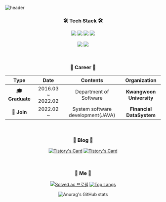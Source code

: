 ![header](https://capsule-render.vercel.app/api?type=waving&color=auto&height=300&section=header&text=MinGi%20Han&fontSize=90&animation=fadeIn&fontAlignY=38&descAlignY=51&descAlign=62)

<!-- desc=Decorate%20GitHub%20Profile%20or%20any%20Repo%20like%20me!& -->

<h3 align="center">🛠 Tech Stack 🛠</h3>

<p align="center">
  <img src="https://img.shields.io/badge/java-%23ED8B00.svg?style=for-the-badge&logo=java&logoColor=white"/>
  <img src="https://img.shields.io/badge/c-%2300599C.svg?style=for-the-badge&logo=c&logoColor=white"/> 
  <img src="https://img.shields.io/badge/spring-%236DB33F.svg?style=for-the-badge&logo=spring&logoColor=white"/>
  <img src="https://img.shields.io/badge/github-%23121011.svg?style=for-the-badge&logo=github&logoColor=white"/>
  <!--
  <img src="https://img.shields.io/badge/c++-%2300599C.svg?style=for-the-badge&logo=c%2B%2B&logoColor=white"/>
  <img src="https://img.shields.io/badge/python-3670A0?style=for-the-badge&logo=python&logoColor=ffdd54"/>
  <img src="https://img.shields.io/badge/markdown-%23000000.svg?style=for-the-badge&logo=markdown&logoColor=white"/> 
  -->
  
  <br>
  <!--
  <img src="https://img.shields.io/badge/Blogger-FF5722?style=for-the-badge&logo=blogger&logoColor=white"/>
  <img src="https://img.shields.io/badge/mysql-%2300f.svg?style=for-the-badge&logo=mysql&logoColor=white"/>
  <img src="https://img.shields.io/badge/Oracle-F80000?style=for-the-badge&logo=oracle&logoColor=white"/>
  -->
  
  <br>
  <img src="https://img.shields.io/badge/Eclipse-FE7A16.svg?style=for-the-badge&logo=Eclipse&logoColor=white"/>
  <img src="https://img.shields.io/badge/IntelliJIDEA-000000.svg?style=for-the-badge&logo=intellij-idea&logoColor=white"/>
  <!--
  <img src="https://img.shields.io/badge/Visual%20Studio%20Code-0078d7.svg?style=for-the-badge&logo=visual-studio-code&logoColor=white"/>
  <img src="https://img.shields.io/badge/pycharm-143?style=for-the-badge&logo=pycharm&logoColor=black&color=black&labelColor=green"/>
  <img src="https://img.shields.io/badge/Ubuntu-E95420?style=for-the-badge&logo=ubuntu&logoColor=white"/>
  -->
</p>

<br>
<h3 align="center">📌 Career 📌</h3>
<div align="center">
  
| **Type** | **Date** | **Contents** | **Organization** |
|:--------:|:--------:|:--------:|:--------:|
| **🎓 Graduate** | 2016.03 ~ 2022.02 | Department of Software | **Kwangwoon University** |
| **🏢 Join** | 2022.02 ~         | System software development(JAVA) | **Financial DataSystem** |

</div>
<br>

<h3 align="center">📝 Blog 📝 </h3>

<div align="center" style="text-align:center">
  
 [![Tistory's Card](https://github-readme-tistory-card.vercel.app/api?name=hanmingi&theme=default)](https://hanmingi.tistory.com) [![Tistory's Card](https://github-readme-tistory-card.vercel.app/api?name=hanmingi&postId=169&theme=default)](https://hanmingi.tistory.com/169?category=889228)
  
</div>
  
<br>

<h3 align="center"> 🐣 Me 🐥 </h3>

<div align=center>
  
[![Solved.ac
프로필](http://mazassumnida.wtf/api/v2/generate_badge?boj=hk335078)](https://solved.ac/hk335078) 
[![Top Langs](https://github-readme-stats.vercel.app/api/top-langs/?username=hanmingi&layout=compact)](https://github.com/anuraghazra/github-readme-stats)
  
![Anurag's GitHub stats](https://github-readme-stats.vercel.app/api?username=hanmingi&show_icons=true&theme=radical)
  
</div>
